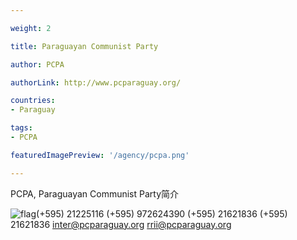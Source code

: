 ```yaml
---

weight: 2

title: Paraguayan Communist Party

author: PCPA

authorLink: http://www.pcparaguay.org/ 

countries: 
- Paraguay

tags: 
- PCPA

featuredImagePreview: '/agency/pcpa.png'

---
```


PCPA, Paraguayan Communist Party简介 

<!--more-->

![flag](/agency/pcpa.png)(+595) 21225116 (+595) 972624390 (+595) 21621836 (+595) 21621836 inter@pcparaguay.org rrii@pcparaguay.org